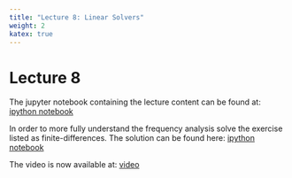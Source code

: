 ```yaml
---
title: "Lecture 8: Linear Solvers"
weight: 2
katex: true
---
```


# Lecture 8

The jupyter notebook containing the lecture content can
be found at: 
[ipython notebook](https://nbviewer.jupyter.org/urls/teaching.wence.uk/comp4187/code/smoothers.ipynb)

In order to more fully understand the frequency analysis solve the exercise listed as finite-differences. The solution can be found here:
[ipython notebook](https://nbviewer.jupyter.org/urls/teaching.wence.uk/comp4187/code/smoothers-II.ipynb)


The video is now available at: [video](https://durham.cloud.panopto.eu/Panopto/Pages/Viewer.aspx?id=859c55e6-ef08-46bc-9c32-ade90094f956)


